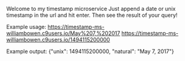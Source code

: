 Welcome to my timestamp microservice
Just append a date or unix timestamp in the url and hit enter. Then see the result of your query!

Example usage:
https://timestamp-ms-williambowen.c9users.io/May%207,%202017
https://timestamp-ms-williambowen.c9users.io/1494115200000

Example output:
{"unix": 1494115200000, "natural": "May 7, 2017"}